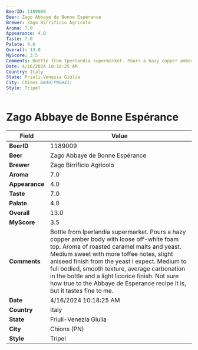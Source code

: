 ```yaml
---
BeerID: 1189009
Beer: Zago Abbaye de Bonne Espérance
Brewer: Zago Birrificio Agricolo
Aroma: 7.0
Appearance: 4.0
Taste: 7.0
Palate: 4.0
Overall: 13.0
MyScore: 3.5
Comments: Bottle from Iperlandia supermarket. Pours a hazy copper amber body with loose off-white foam top. Aroma of roasted caramel malts and yeast. Medium sweet with more toffee notes, slight aniseed finish from the yeast I expect. Medium to full bodied, smooth texture, average carbonation in the bottle and a light licorice finish. Not sure how true to the Abbaye de Esperance recipe it is, but it tastes fine to me.
Date: 4/16/2024 10:18:25 AM
Country: Italy
State: Friuli-Venezia Giulia
City: Chions &#40;PN&#41;
Style: Tripel
---
```


# Zago Abbaye de Bonne Espérance

| Field         | Value |
|---------------|-------|
| **BeerID** | 1189009 |
| **Beer** | Zago Abbaye de Bonne Espérance |
| **Brewer** | Zago Birrificio Agricolo |
| **Aroma** | 7.0 |
| **Appearance** | 4.0 |
| **Taste** | 7.0 |
| **Palate** | 4.0 |
| **Overall** | 13.0 |
| **MyScore** | 3.5 |
| **Comments** | Bottle from Iperlandia supermarket. Pours a hazy copper amber body with loose off-white foam top. Aroma of roasted caramel malts and yeast. Medium sweet with more toffee notes, slight aniseed finish from the yeast I expect. Medium to full bodied, smooth texture, average carbonation in the bottle and a light licorice finish. Not sure how true to the Abbaye de Esperance recipe it is, but it tastes fine to me. |
| **Date** | 4/16/2024 10:18:25 AM |
| **Country** | Italy |
| **State** | Friuli-Venezia Giulia |
| **City** | Chions &#40;PN&#41; |
| **Style** | Tripel |
